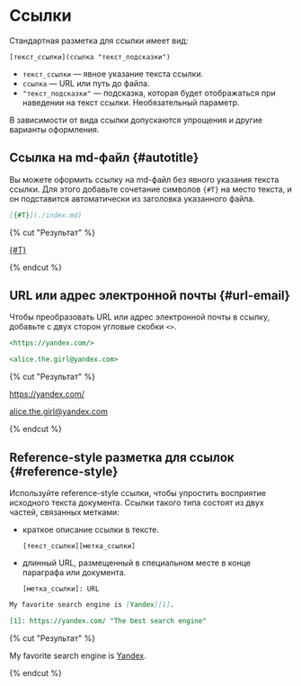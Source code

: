 # Ссылки
Стандартная разметка для ссылки имеет вид:
```
[текст_ссылки](ссылка "текст_подсказки")
```

  * `текст_ссылки` — явное указание текста ссылки.
  * `ссылка` — URL или путь до файла.
  * `"текст_подсказки"` — подсказка, которая будет отображаться при наведении на текст ссылки. Необязательный параметр.

В зависимости от вида ссылки допускаются упрощения и другие варианты оформления.

## Ссылка на md-файл {#autotitle}
Вы можете оформить ссылку на md-файл без явного указания текста ссылки. Для этого добавьте сочетание символов `{#T}` на место текста, и он подставится автоматически из заголовка указанного файла.

```markdown
[{#T}](./index.md)
```
{% cut "Результат" %}

[{#T}](./index.md)

{% endcut %}

## URL или адрес электронной почты {#url-email}
Чтобы преобразовать URL или адрес электронной почты в ссылку, добавьте с двух сторон угловые скобки `<>`.

```markdown
<https://yandex.com/>

<alice.the.girl@yandex.com>
```
{% cut "Результат" %}

<https://yandex.com/>

<alice.the.girl@yandex.com>

{% endcut %}

## Reference-style разметка для ссылок {#reference-style}
Используйте reference-style ссылки, чтобы упростить восприятие исходного текста документа. Ссылки такого типа состоят из двух частей, связанных метками:
* краткое описание ссылки в тексте.
  
  `[текст_ссылки][метка_ссылки]`

* длинный URL, размещенный в специальном месте в конце параграфа или документа. 
  
  `[метка_ссылки]: URL`

```markdown
My favorite search engine is [Yandex][1].

[1]: https://yandex.com/ "The best search engine"
```

{% cut "Результат" %}

My favorite search engine is [Yandex][1].

[1]: https://yandex.com/ "The best search engine"

{% endcut %}
